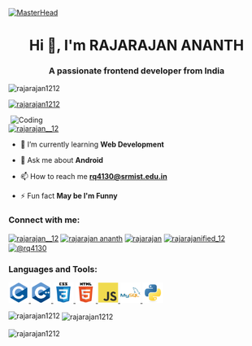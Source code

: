 [![MasterHead](https://www.digitalsolutionservices.com/img/services/web%20development.gif)](https://rajarajan1212.io)
<h1 align="center">Hi 👋, I'm RAJARAJAN ANANTH</h1>
<h3 align="center">A passionate frontend developer from India</h3>



<p align="left"> <img src="https://komarev.com/ghpvc/?username=rajarajan1212&label=Profile%20views&color=0e75b6&style=flat" alt="rajarajan1212" /> </p>

<p align="left"> <a href="https://github.com/ryo-ma/github-profile-trophy"><img src="https://github-profile-trophy.vercel.app/?username=rajarajan1212" alt="rajarajan1212" /></a> </p>
<img align="right" alt="Coding" width="500" src="https://cdn.dribbble.com/users/1162077/screenshots/3848914/programmer.gif">
<p align="left"> <a href="https://twitter.com/rajarajan__12" target="blank"><img src="https://img.shields.io/twitter/follow/rajarajan__12?logo=twitter&style=for-the-badge" alt="rajarajan__12" /></a> </p>

- 🌱 I’m currently learning **Web Development**

- 💬 Ask me about **Android**

- 📫 How to reach me **rq4130@srmist.edu.in**

- ⚡ Fun fact **May be I'm Funny**

<h3 align="left">Connect with me:</h3>
<p align="left">
<a href="https://twitter.com/rajarajan__12" target="blank"><img align="center" src="https://raw.githubusercontent.com/rahuldkjain/github-profile-readme-generator/master/src/images/icons/Social/twitter.svg" alt="rajarajan__12" height="30" width="40" /></a>
<a href="https://www.linkedin.com/in/rajarajan-ananth-b173b5228/" target="blank"><img align="center" src="https://raw.githubusercontent.com/rahuldkjain/github-profile-readme-generator/master/src/images/icons/Social/linked-in-alt.svg" alt="rajarajan ananth" height="30" width="40" /></a>
<a href="https://fb.com/rajarajan" target="blank"><img align="center" src="https://raw.githubusercontent.com/rahuldkjain/github-profile-readme-generator/master/src/images/icons/Social/facebook.svg" alt="rajarajan" height="30" width="40" /></a>
<a href="https://instagram.com/rajarajanified_12" target="blank"><img align="center" src="https://raw.githubusercontent.com/rahuldkjain/github-profile-readme-generator/master/src/images/icons/Social/instagram.svg" alt="rajarajanified_12" height="30" width="40" /></a>
<a href="https://www.hackerrank.com/rq4130" target="blank"><img align="center" src="https://raw.githubusercontent.com/rahuldkjain/github-profile-readme-generator/master/src/images/icons/Social/hackerrank.svg" alt="@rq4130" height="30" width="40" /></a>
</p>

<h3 align="left">Languages and Tools:</h3>
<p align="left"> <a href="https://www.cprogramming.com/" target="_blank" rel="noreferrer"> <img src="https://raw.githubusercontent.com/devicons/devicon/master/icons/c/c-original.svg" alt="c" width="40" height="40"/> </a> <a href="https://www.w3schools.com/cpp/" target="_blank" rel="noreferrer"> <img src="https://raw.githubusercontent.com/devicons/devicon/master/icons/cplusplus/cplusplus-original.svg" alt="cplusplus" width="40" height="40"/> </a> <a href="https://www.w3schools.com/css/" target="_blank" rel="noreferrer"> <img src="https://raw.githubusercontent.com/devicons/devicon/master/icons/css3/css3-original-wordmark.svg" alt="css3" width="40" height="40"/> </a> <a href="https://www.w3.org/html/" target="_blank" rel="noreferrer"> <img src="https://raw.githubusercontent.com/devicons/devicon/master/icons/html5/html5-original-wordmark.svg" alt="html5" width="40" height="40"/> </a> <a href="https://developer.mozilla.org/en-US/docs/Web/JavaScript" target="_blank" rel="noreferrer"> <img src="https://raw.githubusercontent.com/devicons/devicon/master/icons/javascript/javascript-original.svg" alt="javascript" width="40" height="40"/> </a> <a href="https://www.mysql.com/" target="_blank" rel="noreferrer"> <img src="https://raw.githubusercontent.com/devicons/devicon/master/icons/mysql/mysql-original-wordmark.svg" alt="mysql" width="40" height="40"/> </a> <a href="https://www.python.org" target="_blank" rel="noreferrer"> <img src="https://raw.githubusercontent.com/devicons/devicon/master/icons/python/python-original.svg" alt="python" width="40" height="40"/> </a> </p>

<p><img align="left" src="https://github-readme-stats.vercel.app/api/top-langs?username=rajarajan1212&show_icons=true&locale=en&layout=compact" alt="rajarajan1212" /></p>

<p>&nbsp;<img align="center" src="https://github-readme-stats.vercel.app/api?username=rajarajan1212&show_icons=true&locale=en" alt="rajarajan1212" /></p>

<p><img align="center" src="https://github-readme-streak-stats.herokuapp.com/?user=rajarajan1212&" alt="rajarajan1212" /></p>
